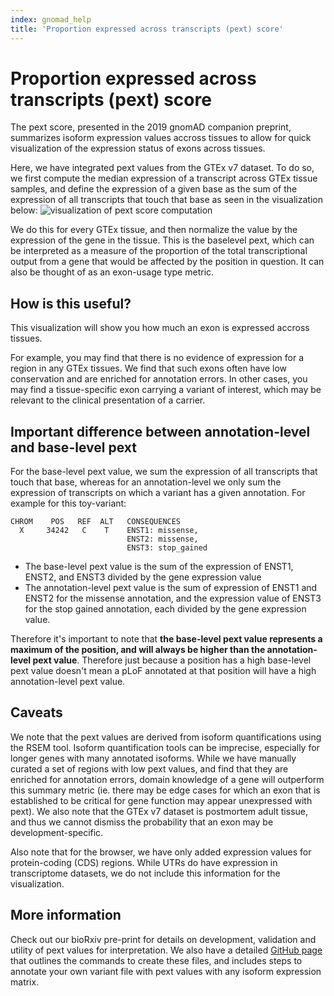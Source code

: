 ```yaml
---
index: gnomad_help
title: 'Proportion expressed across transcripts (pext) score'
---
```


# Proportion expressed across transcripts (pext) score

The pext score, presented in the 2019 gnomAD companion preprint, summarizes isoform expression values accross tissues to allow for quick visualization of the expression status of exons across tissues. 

Here, we have integrated pext values from the GTEx v7 dataset. To do so, we first compute the median expression of a transcript across GTEx tissue samples, and define the expression of a given base as the sum of the expression of all transcripts that touch that base as seen in the visualization below:
![visualization of pext score computation](/assets/pext.png)

We do this for every GTEx tissue, and then normalize the value by the expression of the gene in the tissue. This is the baselevel pext, which can be interpreted as a measure of the proportion of the total transcriptional output from a gene that would be affected by the position in question. It can also be thought of as an exon-usage type metric.

## How is this useful?
This visualization will show you how much an exon is expressed accross tissues. 

For example, you may find that there is no evidence of expression for a region in any GTEx tissues. We find that such exons often have low conservation and are enriched for annotation errors. In other cases, you may find a tissue-specific exon carrying a variant of interest, which may be relevant to the clinical presentation of a carrier. 

## Important difference between annotation-level and base-level pext
For the base-level pext value, we sum the expression of all transcripts that touch that base, whereas for an annotation-level we only sum the expression of transcripts on which a variant has a given annotation. For example for this toy-variant: 

```
CHROM    POS   REF  ALT   CONSEQUENCES
  X     34242   C    T    ENST1: missense,
                          ENST2: missense,
                          ENST3: stop_gained
```
- The base-level pext value is the sum of the expression of ENST1, ENST2, and ENST3 divided by the gene expression value
- The annotation-level pext value is the sum of expression of ENST1 and ENST2 for the missense annotation, and the expression value of ENST3 for the stop gained annotation, each divided by the gene expression value. 

Therefore it's important to note that **the base-level pext value represents a maximum of the position, and will always be higher than the annotation-level pext value**. Therefore just because a position has a high base-level pext value doesn't mean a pLoF annotated at that position will have a high annotation-level pext value. 

## Caveats
We note that the pext values are derived from isoform quantifications using the RSEM tool. Isoform quantification tools can be imprecise, especially for longer genes with many annotated isoforms. While we have manually curated a set of regions with low pext values, and find that they are enriched for annotation errors, domain knowledge of a gene will outperform this summary metric (ie. there may be edge cases for which an exon that is established to be critical for gene function may appear unexpressed with pext). We also note that the GTEx v7 dataset is postmortem adult tissue, and thus we cannot dismiss the probability that an exon may be development-specific. 

Also note that for the browser, we have only added expression values for protein-coding (CDS) regions. While UTRs do have expression in transcriptome datasets, we do not include this information for the visualization. 

## More information
Check out our bioRxiv pre-print for details on development, validation and utility of pext values for interpretation. We also have a detailed [GitHub page](https://github.com/macarthur-lab/tx_annotation/) that outlines the commands to create these files, and includes steps to annotate your own variant file with pext values with any isoform expression matrix.
